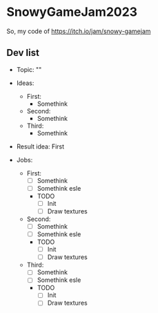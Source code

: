 # SnowyGameJam2023
So, my code of https://itch.io/jam/snowy-gamejam

## Dev list
- Topic: ""

- Ideas:
  - First:
    - Somethink
  - Second:
    - Somethink
  - Third:
    - Somethink
 
 - Result idea: First

- Jobs:
  - First:
    - [ ] Somethink
    - [ ] Somethink esle
    - TODO
      - [ ] Init
      - [ ] Draw textures

  - Second:
    - [ ] Somethink
    - [ ] Somethink esle
    - TODO
      - [ ] Init
      - [ ] Draw textures

  - Third:
    - [ ] Somethink
    - [ ] Somethink esle
    - TODO
      - [ ] Init
      - [ ] Draw textures
